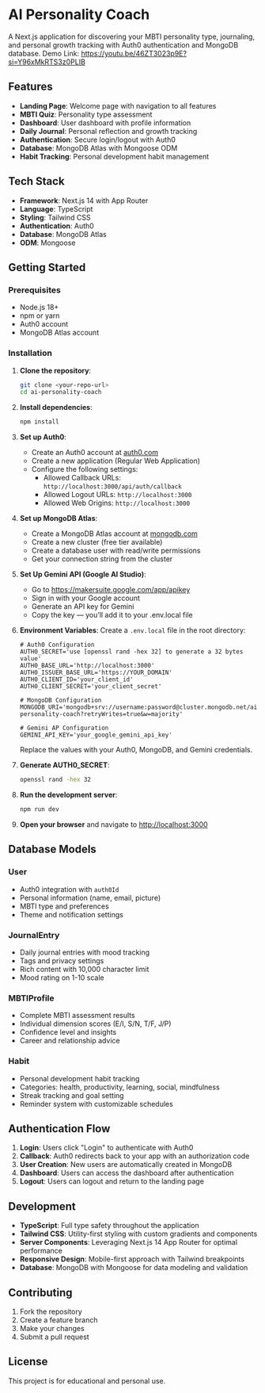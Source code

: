 # AI Personality Coach

A Next.js application for discovering your MBTI personality type, journaling, and personal growth tracking with Auth0 authentication and MongoDB database.
Demo Link: https://youtu.be/46ZT3023p9E?si=Y96xMkRTS3z0PLIB

## Features

- **Landing Page**: Welcome page with navigation to all features
- **MBTI Quiz**: Personality type assessment
- **Dashboard**: User dashboard with profile information
- **Daily Journal**: Personal reflection and growth tracking
- **Authentication**: Secure login/logout with Auth0
- **Database**: MongoDB Atlas with Mongoose ODM
- **Habit Tracking**: Personal development habit management

## Tech Stack

- **Framework**: Next.js 14 with App Router
- **Language**: TypeScript
- **Styling**: Tailwind CSS
- **Authentication**: Auth0
- **Database**: MongoDB Atlas
- **ODM**: Mongoose

## Getting Started

### Prerequisites

- Node.js 18+ 
- npm or yarn
- Auth0 account
- MongoDB Atlas account

### Installation

1. **Clone the repository**:
   ```bash
   git clone <your-repo-url>
   cd ai-personality-coach
   ```

2. **Install dependencies**:
   ```bash
   npm install
   ```

3. **Set up Auth0**:
   - Create an Auth0 account at [auth0.com](https://auth0.com)
   - Create a new application (Regular Web Application)
   - Configure the following settings:
     - Allowed Callback URLs: `http://localhost:3000/api/auth/callback`
     - Allowed Logout URLs: `http://localhost:3000`
     - Allowed Web Origins: `http://localhost:3000`

4. **Set up MongoDB Atlas**:
   - Create a MongoDB Atlas account at [mongodb.com](https://mongodb.com)
   - Create a new cluster (free tier available)
   - Create a database user with read/write permissions
   - Get your connection string from the cluster
     
5. **Set Up Gemini API (Google AI Studio)**:
   - Go to https://makersuite.google.com/app/apikey
   - Sign in with your Google account
   - Generate an API key for Gemini 
   - Copy the key — you’ll add it to your .env.local file

6. **Environment Variables**:
   Create a `.env.local` file in the root directory:
   ```env
   # Auth0 Configuration
   AUTH0_SECRET='use [openssl rand -hex 32] to generate a 32 bytes value'
   AUTH0_BASE_URL='http://localhost:3000'
   AUTH0_ISSUER_BASE_URL='https://YOUR_DOMAIN'
   AUTH0_CLIENT_ID='your_client_id'
   AUTH0_CLIENT_SECRET='your_client_secret'

   # MongoDB Configuration
   MONGODB_URI='mongodb+srv://username:password@cluster.mongodb.net/ai-personality-coach?retryWrites=true&w=majority'

   # Gemini AP Configuration
   GEMINI_API_KEY='your_google_gemini_api_key'
   ```

   Replace the values with your Auth0, MongoDB, and Gemini credentials.

7. **Generate AUTH0_SECRET**:
   ```bash
   openssl rand -hex 32
   ```

8. **Run the development server**:
   ```bash
   npm run dev
   ```

9. **Open your browser** and navigate to [http://localhost:3000](http://localhost:3000)

## Database Models

### User
- Auth0 integration with `auth0Id`
- Personal information (name, email, picture)
- MBTI type and preferences
- Theme and notification settings

### JournalEntry
- Daily journal entries with mood tracking
- Tags and privacy settings
- Rich content with 10,000 character limit
- Mood rating on 1-10 scale

### MBTIProfile
- Complete MBTI assessment results
- Individual dimension scores (E/I, S/N, T/F, J/P)
- Confidence level and insights
- Career and relationship advice

### Habit
- Personal development habit tracking
- Categories: health, productivity, learning, social, mindfulness
- Streak tracking and goal setting
- Reminder system with customizable schedules

## Authentication Flow

1. **Login**: Users click "Login" to authenticate with Auth0
2. **Callback**: Auth0 redirects back to your app with an authorization code
3. **User Creation**: New users are automatically created in MongoDB
4. **Dashboard**: Users can access the dashboard after authentication
5. **Logout**: Users can logout and return to the landing page

## Development

- **TypeScript**: Full type safety throughout the application
- **Tailwind CSS**: Utility-first styling with custom gradients and components
- **Server Components**: Leveraging Next.js 14 App Router for optimal performance
- **Responsive Design**: Mobile-first approach with Tailwind breakpoints
- **Database**: MongoDB with Mongoose for data modeling and validation


## Contributing

1. Fork the repository
2. Create a feature branch
3. Make your changes
4. Submit a pull request

## License

This project is for educational and personal use.

